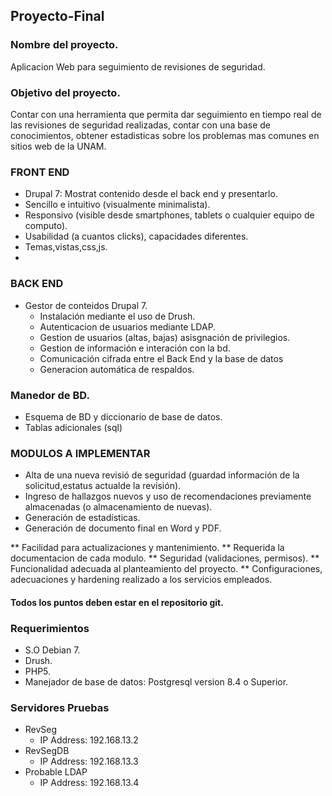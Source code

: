 ## Proyecto-Final
### Nombre del proyecto.
Aplicacion Web para seguimiento de revisiones de seguridad.
### Objetivo del proyecto.
Contar con una herramienta que permita dar seguimiento en tiempo real de las revisiones de seguridad realizadas, contar con una base de conocimientos, obtener estadisticas sobre los problemas mas comunes en sitios web de la UNAM.

### FRONT END
- Drupal 7: Mostrat contenido desde el back end y presentarlo.
- Sencillo e intuitivo (visualmente minimalista).
- Responsivo (visible desde smartphones, tablets o cualquier equipo de computo).
- Usabilidad (a cuantos clicks), capacidades diferentes.
- Temas,vistas,css,js.
- 

### BACK END
- Gestor de conteidos Drupal 7.
  - Instalación mediante el uso de Drush.
  - Autenticacion de usuarios mediante LDAP.
  - Gestion de usuarios (altas, bajas) asisgnación de privilegios.
  - Gestion de información e interación con la bd.
  - Comunicación cifrada entre el Back End y la base de datos
  - Generacion automática de respaldos.

### Manedor de BD.
- Esquema de BD y diccionario de base de datos.
- Tablas adicionales (sql)

### MODULOS A IMPLEMENTAR
- Alta de una nueva revisió de seguridad (guardad información de la solicitud,estatus actualde la revisión).
- Ingreso de hallazgos nuevos y uso de recomendaciones previamente almacenadas (o almacenamiento de nuevas).
- Generación de estadísticas.
- Generación de documento final en Word y PDF.

** Facilidad para actualizaciones y mantenimiento.
** Requerida la documentacion de cada modulo.
** Seguridad (validaciones, permisos).
** Funcionalidad adecuada al planteamiento del proyecto.
** Configuraciones, adecuaciones y hardening realizado a los servicios empleados.

#### Todos los puntos deben estar en el repositorio git.

### Requerimientos
- S.O Debian 7.
- Drush.
- PHP5.
- Manejador de base de datos: Postgresql version 8.4 o Superior.

### Servidores Pruebas
- RevSeg
  - IP Address: 192.168.13.2
- RevSegDB
  - IP Address: 192.168.13.3
- Probable LDAP
  - IP Address: 192.168.13.4
